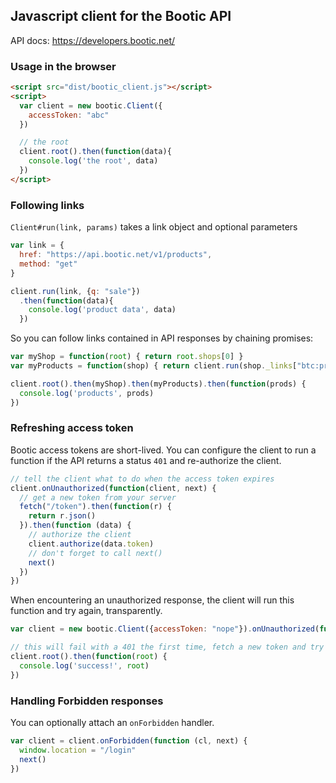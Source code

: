 ## Javascript client for the Bootic API

API docs: https://developers.bootic.net/

### Usage in the browser

```html
<script src="dist/bootic_client.js"></script>
<script>
  var client = new bootic.Client({
    accessToken: "abc"
  })

  // the root
  client.root().then(function(data){
    console.log('the root', data)
  })
</script>
```

### Following links

`Client#run(link, params)` takes a link object and optional parameters

```javascript
var link = {
  href: "https://api.bootic.net/v1/products",
  method: "get"
}

client.run(link, {q: "sale"})
  .then(function(data){
    console.log('product data', data)
  })
```

So you can follow links contained in API responses by chaining promises:

```javascript
var myShop = function(root) { return root.shops[0] }
var myProducts = function(shop) { return client.run(shop._links["btc:products"]) }

client.root().then(myShop).then(myProducts).then(function(prods) {
  console.log('products', prods)
})
```

### Refreshing access token

Bootic access tokens are short-lived. You can configure the client to run a function if the API returns a status `401` and re-authorize the client.

```javascript
// tell the client what to do when the access token expires
client.onUnauthorized(function(client, next) {
  // get a new token from your server
  fetch("/token").then(function(r) {
    return r.json()
  }).then(function (data) {
    // authorize the client
    client.authorize(data.token)
    // don't forget to call next()
    next()
  })
})
```

When encountering an unauthorized response, the client will run this function and try again, transparently.

```javascript
var client = new bootic.Client({accessToken: "nope"}).onUnauthorized(function(client, next){ ... })

// this will fail with a 401 the first time, fetch a new token and try again
client.root().then(function(root) {
  console.log('success!', root)
})
```

### Handling Forbidden responses

You can optionally attach an `onForbidden` handler.

```javascript
var client = client.onForbidden(function (cl, next) {
  window.location = "/login"
  next()
})
```
